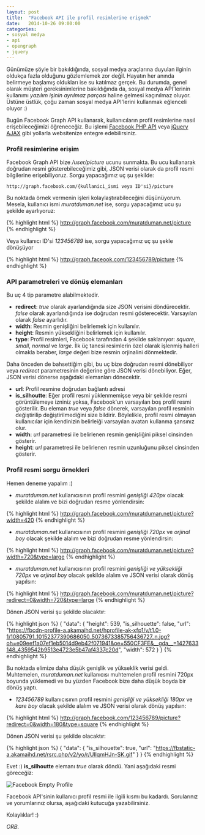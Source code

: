 ```yaml
---
layout: post
title:  "Facebook API ile profil resimlerine erişmek"
date:   2014-10-26 09:00:00
categories:
- sosyal medya
- api
- opengraph
- jquery
---
```

Günümüze şöyle bir bakıldığında, sosyal medya araçlarına duyulan ilginin oldukça fazla olduğunu gözlemlemek zor değil. Hayatın her anında belirmeye başlamış oldukları ise su katılmaz gerçek. Bu durumda, genel olarak müşteri gereksinimlerine bakıldığında da, sosyal medya API'lerinin kullanımı *yazılım işinin ayrılmaz parçası* haline gelmesi kaçınılmaz oluyor. Üstüne üstlük, çoğu zaman sosyal medya API'lerini kullanmak eğlenceli oluyor :)

Bugün Facebook Graph API kullanarak, kullanıcıların profil resimlerine nasıl erişebileceğimizi öğreneceğiz. Bu işlemi [Facebook PHP API](https://developers.facebook.com/docs/reference/php/4.0.0) veya [jQuery AJAX](http://api.jquery.com/jquery.ajax/) gibi yollarla websitenize entegre edebilirsiniz.

### Profil resimlerine erişim

Facebook Graph API bize */user/picture* ucunu sunmakta. Bu ucu kullanarak doğrudan resmi gösterebileceğimiz gibi, JSON verisi olarak da profil resmi bilgilerine erişebiliyoruz. Sorgu yapacağımız uç şu şekilde:

`http://graph.facebook.com/{kullanici_ismi veya ID'si}/picture`

Bu noktada örnek vermenin işleri kolaylaştırabileceğini düşünüyorum. Mesela, kullanıcı ismi *muratduman.net* ise, sorgu yapacağımız ucu şu şekilde ayarlıyoruz:

{% highlight html %}
http://graph.facebook.com/muratduman.net/picture
{% endhighlight %}

Veya kullanıcı ID'si *123456789* ise, sorgu yapacağımız uç şu şekle dönüşüyor

{% highlight html %}
http://graph.faceook.com/123456789/picture
{% endhighlight %}

### API parametreleri ve dönüş elemanları

Bu uç 4 tip parametre alabilmektedir.

* **redirect**: *true* olarak ayarlandığında size JSON verisini döndürecektir. *false* olarak ayarlandığında ise doğrudan resmi gösterecektir. Varsayılan olarak *false* ayarlıdır.
* **width**: Resmin genişliğini belirlemek için kullanılır.
* **height**: Resmin yüksekliğini belirlemek için kullanılır.
* **type**: Profil resimleri, Facebook tarafından 4 şekilde saklanıyor: *square*, *small*, *normal* ve *large*. İlk üç tanesi resimlerin özel olarak işlenmiş halleri olmakla beraber, *large* değeri bize resmin orjinalini dönmektedir.

Daha önceden de bahsettiğim gibi, bu uç bize doğrudan resmi dönebiliyor veya *redirect* parametresinin değerine göre JSON verisi dönebiliyor. Eğer, JSON verisi dönerse aşağıdaki elemanları dönecektir.

* **url**: Profil resmine doğrudan bağlantı adresi
* **is_silhoutte**: Eğer profil resmi yüklenmemişse veya bir şekilde resmi görüntülemeye izniniz yoksa, Facebook'un varsayılan boş profil resmi gösterilir. Bu eleman *true* veya *false* dönerek, varsayılan profil resminin değiştirilip değiştirilmediğini size bildirir. Böylelikle, profil resmi olmayan kullanıcılar için kendinizin belirleiği varsayılan avatarı kullanma şansınız olur.
* **width**: *url* parametresi ile belirlenen resmin genişliğini piksel cinsinden gösterir.
* **height**: *url* parametresi ile belirlenen resmin uzunluğunu piksel cinsinden gösterir.

### Profil resmi sorgu örnekleri

Hemen deneme yapalım :)

* _muratduman.net_ kullanıcısının profil resmini *genişliği 420px* olacak şekilde alalım ve bizi doğrudan resme yönlendirsin:

{% highlight html %}
http://graph.facebook.com/muratduman.net/picture?width=420
{% endhighlight %}

* _muratduman.net_ kullanıcısının profil resmini *genişliği 720px* ve *orjinal boy* olacak şekilde alalım ve bizi doğrudan resme yönlendirsin:

{% highlight html %}
http://graph.facebook.com/muratduman.net/picture?width=720&type=large
{% endhighlight %}

* _muratduman.net_ kullanıcısının profil resmini *genişliği ve yüksekliği 720px* ve *orjinal boy* olacak şekilde alalım ve JSON verisi olarak dönüş yapılsın:

{% highlight html %}
http://graph.facebook.com/muratduman.net/picture?redirect=0&width=720&type=large
{% endhighlight %}

Dönen JSON verisi şu şekilde olacaktır:

{% highlight json %}
{
   "data": {
      "height": 539,
      "is_silhouette": false,
      "url": "https://fbcdn-profile-a.akamaihd.net/hprofile-ak-xfp1/v/t1.0-1/10805791_10152377390686050_5073673385756436727_n.jpg?oh=e09eef1a07ef1eb5014d9eb42f071941&oe=550CF3FE&__gda__=1427633148_4359542b9513e4723e5b47af4337c20d",
      "width": 572
   }
}
{% endhighlight %}

Bu noktada elimize daha düşük genişlik ve yükseklik verisi geldi. Muhtemelen,  _muratduman.net_ kullanıcısı muhtemelen profil resmini 720px boyunda yüklemedi ve bu yüzden Facebook bize daha düşük boyda bir dönüş yaptı.

* _123456789_ kullanıcısının profil resmini *genişliği ve yüksekliği 180px* ve *kare boy* olacak şekilde alalım ve JSON verisi olarak dönüş yapılsın:

{% highlight html %}
http://graph.facebook.com/123456789/picture?redirect=0&width=180&type=square
{% endhighlight %}

Dönen JSON verisi şu şekilde olacaktır:

{% highlight json %}
{
   "data": {
      "is_silhouette": true,
      "url": "https://fbstatic-a.akamaihd.net/rsrc.php/v2/yo/r/UlIqmHJn-SK.gif"
   }
}
{% endhighlight %}

Evet :) **is_silhoutte** elemanı *true* olarak döndü. Yani aşağıdaki resmi göreceğiz:

![Facebook Empty Profile](https://fbstatic-a.akamaihd.net/rsrc.php/v2/yo/r/UlIqmHJn-SK.gif)

Facebook API'sinin kullanıcı profil resmi ile ilgili kısmı bu kadardı. Sorularınız ve yorumlarınız olursa, aşağıdaki kutucuğa yazabilirsiniz.

Kolaylıklar! :)



*ORB.*



